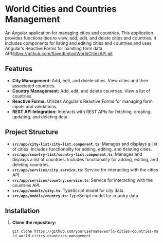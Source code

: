 # World Cities and Countries Management

An Angular application for managing cities and countries. This application provides functionalities to view, add, edit, and delete cities and countries. It includes components for listing and editing cities and countries and uses Angular's Reactive Forms for handling form data.
API:https://github.com/SayedImtiaj/WorldCitiesAPI.git
## Features

- **City Management:** Add, edit, and delete cities. View cities and their associated countries.
- **Country Management:** Add, edit, and delete countries. View a list of countries.
- **Reactive Forms:** Utilizes Angular's Reactive Forms for managing form inputs and validations.
- **REST API Integration:** Interacts with REST APIs for fetching, creating, updating, and deleting data.

## Project Structure

- **`src/app/city-list/city-list.component.ts`**: Manages and displays a list of cities. Includes functionality for adding, editing, and deleting cities.
- **`src/app/country-list/country-list.component.ts`**: Manages and displays a list of countries. Includes functionality for adding, editing, and deleting countries.
- **`src/app/services/city.service.ts`**: Service for interacting with the cities API.
- **`src/app/services/country.service.ts`**: Service for interacting with the countries API.
- **`src/app/models/city.ts`**: TypeScript model for city data.
- **`src/app/models/country.ts`**: TypeScript model for country data.

## Installation

1. **Clone the repository:**
   ```bash
   git clone https://github.com/yourusername/world-cities-countries-management.git
   cd world-cities-countries-management

